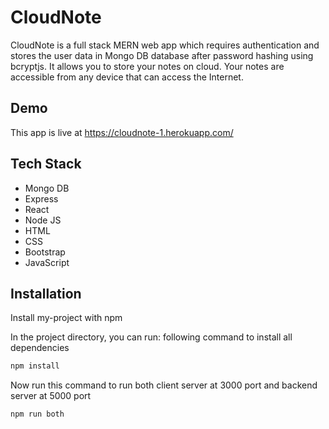 # CloudNote
CloudNote is a full stack MERN web app which requires authentication and stores the user data in Mongo DB database after password hashing using bcryptjs. It allows you to store your notes on cloud. Your notes are accessible from any device that can access the Internet.


## Demo

This app is live at https://cloudnote-1.herokuapp.com/

## Tech Stack
-   Mongo DB
-   Express
-   React
-   Node JS
-   HTML
-   CSS
-   Bootstrap
-   JavaScript


## Installation

Install my-project with npm


In the project directory, you can run:
following command to install all dependencies
```bash
npm install
```
Now run this command to run both client server at 3000 port and
backend server at 5000 port

```bash
npm run both
```

